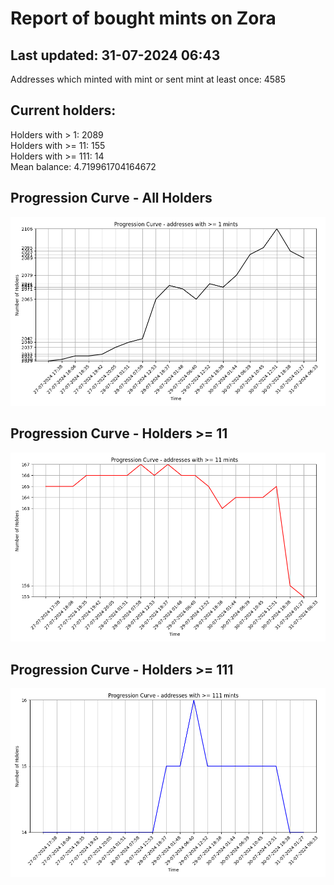 # Report of bought mints on Zora
## Last updated: 31-07-2024 06:43
Addresses which minted with mint or sent mint at least once: 4585

## Current holders:
Holders with > 1: 2089  
Holders with >= 11: 155  
Holders with >= 111: 14  
Mean balance: 4.719961704164672  

## Progression Curve - All Holders
![addresses with >= 1 mint](progression_curve_all.png)
## Progression Curve - Holders >= 11
![addresses with >= 11 mints](progression_curve_gt_11.png)
## Progression Curve - Holders >= 111
![addresses with >= 111 mints](progression_curve_gt_111.png)
